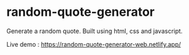 # random-quote-generator

Generate a random quote. Built using html, css and javascript.

Live demo : https://random-quote-generator-web.netlify.app/
